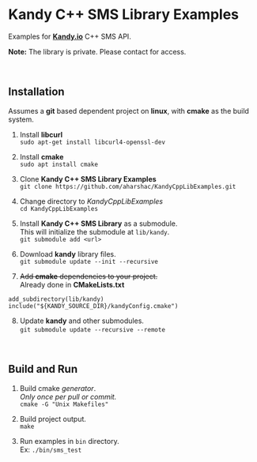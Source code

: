 # **Kandy C++ SMS Library Examples**
Examples for **[Kandy.io](https://www.kandy.io/)** C++ SMS API.

**Note:** The library is private. Please contact for access.  

&nbsp;

## Installation
Assumes a **git** based dependent project on **linux**, with **cmake** as the build system.

1. Install **libcurl**  
  `sudo apt-get install libcurl4-openssl-dev`

2. Install **cmake**  
  `sudo apt install cmake`

3. Clone **Kandy C++ SMS Library Examples**   
  `git clone https://github.com/aharshac/KandyCppLibExamples.git`

4. Change directory to *KandyCppLibExamples*    
  `cd KandyCppLibExamples`

5. Install **Kandy C++ SMS Library** as a submodule.  
  This will initialize the submodule at `lib/kandy`.   
  `git submodule add <url>`

6. Download **kandy** library files.  
  `git submodule update --init --recursive`

7. ~~Add **cmake** dependencies to your project.~~   
  Already done in **CMakeLists.txt**
  ```
  add_subdirectory(lib/kandy)
  include("${KANDY_SOURCE_DIR}/kandyConfig.cmake")
  ```

8. Update **kandy** and other submodules.   
  `git submodule update --recursive --remote`

&nbsp;

## Build and Run

1. Build cmake *generator*.   
  *Only once per pull or commit.*   
  `cmake -G "Unix Makefiles"`

2. Build project output.  
  `make`

3. Run examples in `bin` directory.   
  Ex: `./bin/sms_test`
